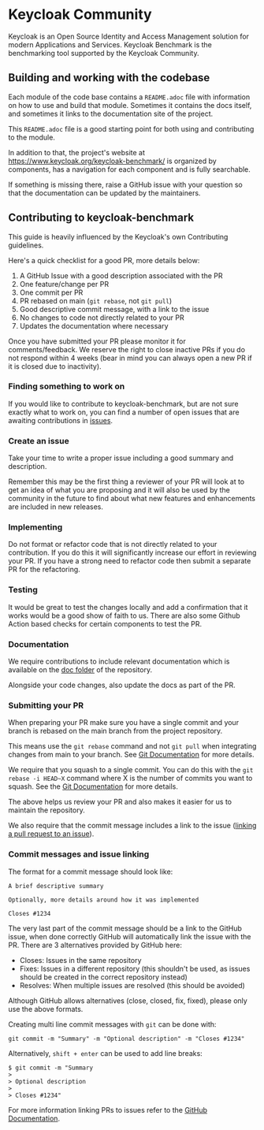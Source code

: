 # Keycloak Community

Keycloak is an Open Source Identity and Access Management solution for modern Applications and Services. Keycloak Benchmark is the benchmarking tool supported by the Keycloak Community.

## Building and working with the codebase

Each module of the code base contains a `README.adoc` file with information on how to use and build that module.
Sometimes it contains the docs itself, and sometimes it links to the documentation site of the project.

This `README.adoc` file is a good starting point for both using and contributing to the module.

In addition to that, the project's website at https://www.keycloak.org/keycloak-benchmark/ is organized by components, has a navigation for each component and is fully searchable.

If something is missing there, raise a GitHub issue with your question so that the documentation can be updated by the maintainers.

## Contributing to keycloak-benchmark

This guide is heavily influenced by the Keycloak's own Contributing guidelines.

Here's a quick checklist for a good PR, more details below:

1. A GitHub Issue with a good description associated with the PR
2. One feature/change per PR
3. One commit per PR
4. PR rebased on main (`git rebase`, not `git pull`)
5. Good descriptive commit message, with a link to the issue
6. No changes to code not directly related to your PR
7. Updates the documentation where necessary

Once you have submitted your PR please monitor it for comments/feedback. We reserve the right to close inactive PRs if
you do not respond within 4 weeks (bear in mind you can always open a new PR if it is closed due to inactivity).

### Finding something to work on

If you would like to contribute to keycloak-benchmark, but are not sure exactly what to work on, you can find a number of open
issues that are awaiting contributions in
[issues](https://github.com/keycloak/keycloak-benchmark/issues).

### Create an issue

Take your time to write a proper issue including a good summary and description.

Remember this may be the first thing a reviewer of your PR will look at to get an idea of what you are proposing
and it will also be used by the community in the future to find about what new features and enhancements are included in
new releases.

### Implementing

Do not format or refactor code that is not directly related to your contribution. If you do this it will significantly
increase our effort in reviewing your PR. If you have a strong need to refactor code then submit a separate PR for the
refactoring.

### Testing

It would be great to test the changes locally and add a confirmation that it works would be a good show of faith to us. There are also some Github Action based checks for certain components to test the PR.

### Documentation

We require contributions to include relevant documentation which is available on the [doc folder](https://github.com/keycloak/keycloak-benchmark/doc/) of the repository.

Alongside your code changes, also update the docs as part of the PR.

### Submitting your PR

When preparing your PR make sure you have a single commit and your branch is rebased on the main branch from the
project repository.

This means use the `git rebase` command and not `git pull` when integrating changes from main to your branch. See
[Git Documentation](https://git-scm.com/book/en/v2/Git-Branching-Rebasing) for more details.

We require that you squash to a single commit. You can do this with the `git rebase -i HEAD~X` command where X
is the number of commits you want to squash. See the [Git Documentation](https://git-scm.com/book/en/v2/Git-Tools-Rewriting-History)
for more details.

The above helps us review your PR and also makes it easier for us to maintain the repository.

We also require that the commit message includes a link to the issue ([linking a pull request to an issue](https://docs.github.com/en/issues/tracking-your-work-with-issues/linking-a-pull-request-to-an-issue)).

### Commit messages and issue linking

The format for a commit message should look like:

```
A brief descriptive summary

Optionally, more details around how it was implemented

Closes #1234
```

The very last part of the commit message should be a link to the GitHub issue, when done correctly GitHub will automatically link the issue with the PR. There are 3 alternatives provided by GitHub here:

* Closes: Issues in the same repository
* Fixes: Issues in a different repository (this shouldn't be used, as issues should be created in the correct repository instead)
* Resolves: When multiple issues are resolved (this should be avoided)

Although GitHub allows alternatives (close, closed, fix, fixed), please only use the above formats.

Creating multi line commit messages with `git` can be done with:

```
git commit -m "Summary" -m "Optional description" -m "Closes #1234"
```

Alternatively, `shift + enter` can be used to add line breaks:

```
$ git commit -m "Summary
>
> Optional description
>
> Closes #1234"
```

For more information linking PRs to issues refer to the [GitHub Documentation](https://docs.github.com/en/issues/tracking-your-work-with-issues/linking-a-pull-request-to-an-issue).
